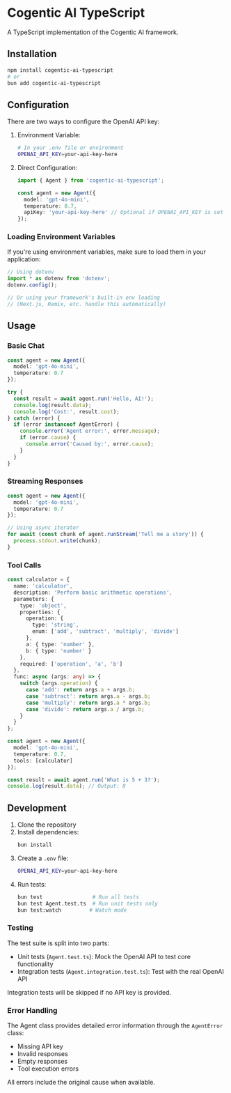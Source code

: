 # Cogentic AI TypeScript

A TypeScript implementation of the Cogentic AI framework.

## Installation

```bash
npm install cogentic-ai-typescript
# or
bun add cogentic-ai-typescript
```

## Configuration

There are two ways to configure the OpenAI API key:

1. Environment Variable:
   ```bash
   # In your .env file or environment
   OPENAI_API_KEY=your-api-key-here
   ```

2. Direct Configuration:
   ```typescript
   import { Agent } from 'cogentic-ai-typescript';

   const agent = new Agent({
     model: 'gpt-4o-mini',
     temperature: 0.7,
     apiKey: 'your-api-key-here' // Optional if OPENAI_API_KEY is set
   });
   ```

### Loading Environment Variables

If you're using environment variables, make sure to load them in your application:

```typescript
// Using dotenv
import * as dotenv from 'dotenv';
dotenv.config();

// Or using your framework's built-in env loading
// (Next.js, Remix, etc. handle this automatically)
```

## Usage

### Basic Chat

```typescript
const agent = new Agent({
  model: 'gpt-4o-mini',
  temperature: 0.7
});

try {
  const result = await agent.run('Hello, AI!');
  console.log(result.data);
  console.log('Cost:', result.cost);
} catch (error) {
  if (error instanceof AgentError) {
    console.error('Agent error:', error.message);
    if (error.cause) {
      console.error('Caused by:', error.cause);
    }
  }
}
```

### Streaming Responses

```typescript
const agent = new Agent({
  model: 'gpt-4o-mini',
  temperature: 0.7
});

// Using async iterator
for await (const chunk of agent.runStream('Tell me a story')) {
  process.stdout.write(chunk);
}
```

### Tool Calls

```typescript
const calculator = {
  name: 'calculator',
  description: 'Perform basic arithmetic operations',
  parameters: {
    type: 'object',
    properties: {
      operation: {
        type: 'string',
        enum: ['add', 'subtract', 'multiply', 'divide']
      },
      a: { type: 'number' },
      b: { type: 'number' }
    },
    required: ['operation', 'a', 'b']
  },
  func: async (args: any) => {
    switch (args.operation) {
      case 'add': return args.a + args.b;
      case 'subtract': return args.a - args.b;
      case 'multiply': return args.a * args.b;
      case 'divide': return args.a / args.b;
    }
  }
};

const agent = new Agent({
  model: 'gpt-4o-mini',
  temperature: 0.7,
  tools: [calculator]
});

const result = await agent.run('What is 5 + 3?');
console.log(result.data); // Output: 8
```

## Development

1. Clone the repository
2. Install dependencies:
   ```bash
   bun install
   ```
3. Create a `.env` file:
   ```bash
   OPENAI_API_KEY=your-api-key-here
   ```
4. Run tests:
   ```bash
   bun test                # Run all tests
   bun test Agent.test.ts  # Run unit tests only
   bun test:watch         # Watch mode
   ```

### Testing

The test suite is split into two parts:
- Unit tests (`Agent.test.ts`): Mock the OpenAI API to test core functionality
- Integration tests (`Agent.integration.test.ts`): Test with the real OpenAI API

Integration tests will be skipped if no API key is provided.

### Error Handling

The Agent class provides detailed error information through the `AgentError` class:
- Missing API key
- Invalid responses
- Empty responses
- Tool execution errors

All errors include the original cause when available.
